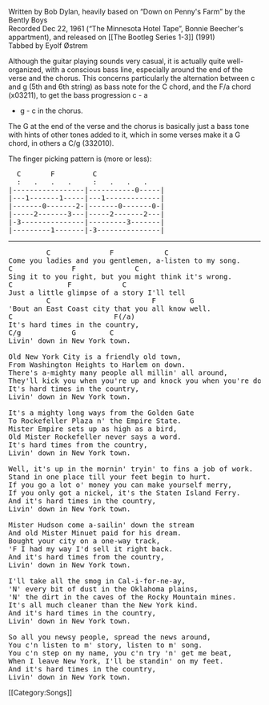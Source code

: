Written by Bob Dylan, heavily based on “Down on Penny's Farm” by the
Bently Boys <br>
Recorded Dec 22, 1961 (“The Minnesota Hotel Tape”, Bonnie Beecher's
appartment), and released on [[The Bootleg Series 1-3]] (1991) <br>
Tabbed by Eyolf Østrem

Although the guitar playing sounds very casual, it is actually quite
well-organized, with a conscious bass line, especially around the end
of the verse and the chorus. This concerns particularly the
alternation between c and g (5th and 6th string) as bass note for the
C chord, and the F/a chord (x03211), to get the bass progression c - a
- g - c in the chorus.

The G at the end of the verse and the chorus is basically just a bass
tone with hints of other tones added to it, which in some verses make
it a G chord, in others a C/g (332010).

The finger picking pattern is (more or less):

<pre class="tab">
  C       F         C
  :   .   .   .     :   .   .   .
|-----------------|-----------0-----|
|---1-------1-----|---1-------------|
|-------0-------2-|-------0-------0-|
|-----2-------3---|-----2-------2---|
|-3---------------|---------3-------|
|---------1-------|-3---------------|
</pre>

----
<pre class="verse">
         C              F            C
Come you ladies and you gentlemen, a-listen to my song.
C              F              C
Sing it to you right, but you might think it's wrong.
C             F            C
Just a little glimpse of a story I'll tell
         C                        F        G
'Bout an East Coast city that you all know well.
C                        F(/a)
It's hard times in the country,
C/g            G        C
Livin' down in New York town.

Old New York City is a friendly old town,
From Washington Heights to Harlem on down.
There's a-mighty many people all millin' all around,
They'll kick you when you're up and knock you when you're down.
It's hard times in the country,
Livin' down in New York town.

It's a mighty long ways from the Golden Gate
To Rockefeller Plaza n' the Empire State.
Mister Empire sets up as high as a bird,
Old Mister Rockefeller never says a word.
It's hard times from the country,
Livin' down in New York town.

Well, it's up in the mornin' tryin' to fins a job of work.
Stand in one place till your feet begin to hurt.
If you go a lot o' money you can make yourself merry,
If you only got a nickel, it's the Staten Island Ferry.
And it's hard times in the country,
Livin' down in New York town.

Mister Hudson come a-sailin' down the stream
And old Mister Minuet paid for his dream.
Bought your city on a one-way track,
'F I had my way I'd sell it right back.
And it's hard times from the country,
Livin' down in New York town.

I'll take all the smog in Cal-i-for-ne-ay,
'N' every bit of dust in the Oklahoma plains,
'N' the dirt in the caves of the Rocky Mountain mines.
It's all much cleaner than the New York kind.
And it's hard times in the country,
Livin' down in New York town.

So all you newsy people, spread the news around,
You c'n listen to m' story, listen to m' song.
You c'n step on my name, you c'n try 'n' get me beat,
When I leave New York, I'll be standin' on my feet.
And it's hard times in the country,
Livin' down in New York town.
</pre>

[[Category:Songs]]